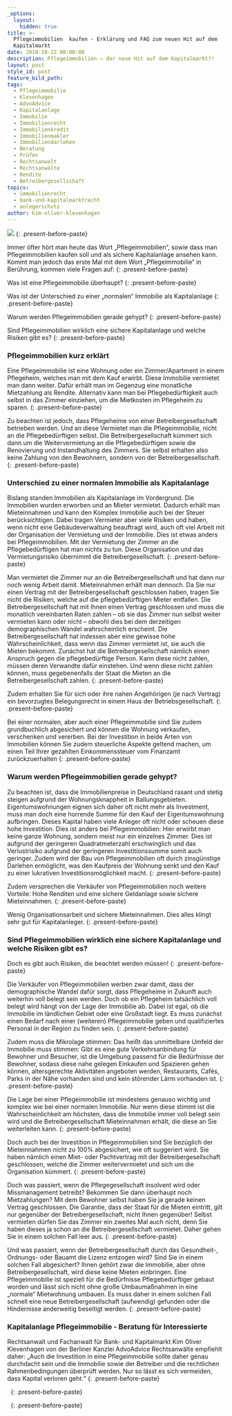 ```yaml
---
_options:
  layout:
    hidden: true
title: >-
  Pflegeimmobilien  kaufen - Erklärung und FAQ zum neuen Hit auf dem
  Kapitalmarkt
date: 2018-10-22 00:00:00
description: Pflegeimmobilien – der neue Hit auf dem Kapitalmarkt?!
layout: post
style_id: post
feature_bild_path:
tags:
  - Pflegeimmobilie
  - Klevenhagen
  - AdvoAdvice
  - Kapitalanlage
  - Immobilie
  - Immobilienrecht
  - Immobilienkredit
  - Immobilienmakler
  - Immobiliendarlehen
  - Beratung
  - Prüfen
  - Rechtsanwalt
  - Rechtsanwälte
  - Rendite
  - Betreibergesellschaft
topics:
  - immobilienrecht
  - bank-und-kapitalmarktrecht
  - anlegerschutz
author: kim-oliver-klevenhagen
---
```


![](/uploads/advoadvice-01-59-von-80.jpg)
{: .present-before-paste}

Immer öfter hört man heute das Wort „Pflegeimmobilien“, sowie dass man Pflegeimmobilien kaufen soll und als sichere Kapitalanlage ansehen kann. Kommt man jedoch das erste Mal mit dem Wort „Pflegeimmobilie“ in Berührung, kommen viele Fragen auf:
{: .present-before-paste}

Was ist eine Pflegeimmobilie überhaupt?
{: .present-before-paste}

Was ist der Unterschied zu einer „normalen“ Immobilie als Kapitalanlage
{: .present-before-paste}

Warum werden Pflegeimmobilien gerade gehypt?
{: .present-before-paste}

Sind Pflegeimmobilien wirklich eine sichere Kapitalanlage und welche Risiken gibt es?
{: .present-before-paste}

### Pflegeimmobilien kurz erklärt

Eine Pflegeimmobilie ist eine Wohnung oder ein Zimmer/Apartment in einem Pflegeheim, welches man mit dem Kauf erwirbt. Diese Immobilie vermietet man dann weiter. Dafür erhält man im Gegenzug eine monatliche Mietzahlung als Rendite. Alternativ kann man bei Pflegebedürftigkeit auch selbst in das Zimmer einziehen, um die Mietkosten im Pflegeheim zu sparen.
{: .present-before-paste}

Zu beachten ist jedoch, dass Pflegeheime von einer Betreibergesellschaft betrieben werden. Und an diese Vermietet man die Pflegeimmobilie, nicht an die Pflegebedürftigen selbst. Die Betreibergesellschaft kümmert sich dann um die Weitervermietung an die Pflegebedürftigen sowie die Renovierung und Instandhaltung des Zimmers. Sie selbst erhalten also keine Zahlung von den Bewohnern, sondern von der Betreibergesellschaft.
{: .present-before-paste}

### Unterschied zu einer normalen Immobilie als Kapitalanlage

Bislang standen Immobilien als Kapitalanlage im Vordergrund. Die Immobilien wurden erworben und an Mieter vermietet. Dadurch erhält man Mieteinnahmen und kann den Komplex Immobilie auch bei der Steuer berücksichtigen. Dabei tragen Vermieter aber viele Risiken und haben, wenn nicht eine Gebäudeverwaltung beauftragt wird, auch oft viel Arbeit mit der Organisation der Vermietung und der Immobilie. Dies ist etwas anders bei Pflegeimmobilien. Mit der Vermietung der Zimmer an die Pflegebedürftigen hat man nichts zu tun. Diese Organisation und das Vermietungsrisiko übernimmt die Betreibergesellschaft.
{: .present-before-paste}

Man vermietet die Zimmer nur an die Betreibergesellschaft und hat dann nur noch wenig Arbeit damit. Mieteinnahmen erhält man dennoch. Da Sie nur einen Vertrag mit der Betreibergesellschaft geschlossen haben, tragen Sie nicht die Risiken, welche auf die pflegebedürftigen Mieter entfallen. Die Betreibergesellschaft hat mit Ihnen einen Vertrag geschlossen und muss die monatlich vereinbarten Raten zahlen – ob sie das Zimmer nun selbst weiter vermieten kann oder nicht – obwohl dies bei dem derzeitigen demographischen Wandel wahrscheinlich erscheint. Die Betreibergesellschaft hat indessen aber eine gewisse hohe Wahrscheinlichkeit, dass wenn das Zimmer vermietet ist, sie auch die Mieten bekommt. Zunächst hat die Betreibergesellschaft nämlich einen Anspruch gegen die pflegebedürftige Person. Kann diese nicht zahlen, müssen deren Verwandte dafür einstehen. Und wenn diese nicht zahlen können, muss gegebenenfalls der Staat die Mieten an die Betreibergesellschaft zahlen.
{: .present-before-paste}

Zudem erhalten Sie für sich oder ihre nahen Angehörigen (je nach Vertrag) ein bevorzugtes Belegungsrecht in einem Haus der Betriebsgesellschaft.
{: .present-before-paste}

Bei einer normalen, aber auch einer Pflegeimmobilie sind Sie zudem grundbuchlich abgesichert und können die Wohnung verkaufen, verschenken und vererben. Bei der Investition in beide Arten von  Immobilien können Sie zudem steuerliche Aspekte geltend machen, um einen Teil Ihrer gezahlten Einkommenssteuer vom Finanzamt zurückzuerhalten
{: .present-before-paste}

### Warum werden Pflegeimmobilien gerade gehypt?

Zu beachten ist, dass die Immobilienpreise in Deutschland rasant und stetig steigen aufgrund der Wohnungsknappheit in Ballungsgebieten. Eigentumswohnungen eignen sich daher oft nicht mehr als Investment, muss man doch eine horrende Summe für den Kauf der Eigentumswohnung aufbringen. Dieses Kapital haben viele Anleger oft nicht oder scheuen diese hohe Investition. Dies ist anders bei Pflegeimmobilien: Hier erwirbt man keine ganze Wohnung, sondern meist nur ein einzelnes Zimmer. Dies ist aufgrund der geringeren Quadratmeterzahl erschwinglich und das Verlustrisiko aufgrund der geringeren Investitionssumme somit auch geringer. Zudem wird der Bau von Pflegeimmobilien oft durch zinsgünstige Darlehen ermöglicht, was den Kaufpreis der Wohnung senkt und den Kauf zu einer lukrativen Investitionsmöglichkeit macht.
{: .present-before-paste}

Zudem versprechen die Verkäufer von Pflegeimmobilien noch weitere Vorteile: Hohe Renditen und eine sichere Geldanlage sowie sichere Mieteinnahmen.
{: .present-before-paste}

Wenig Organisationsarbeit und sichere Mieteinnahmen. Dies alles klingt sehr gut für Kapitalanleger.
{: .present-before-paste}

### Sind Pflegeimmobilien wirklich eine sichere Kapitalanlage und welche Risiken gibt es?

Doch es gibt auch Risiken, die beachtet werden müssen!
{: .present-before-paste}

Die Verkäufer von Pflegeimmobilien werben zwar damit, dass der demographische Wandel dafür sorgt, dass Pflegeheime in Zukunft auch weiterhin voll belegt sein werden. Doch ob ein Pflegeheim tatsächlich voll belegt wird hängt von der Lage der Immobilie ab. Dabei ist egal, ob die Immobilie im ländlichen Gebiet oder eine Großstadt liegt. Es muss zunächst einen Bedarf nach einer (weiteren) Pflegeimmobilie geben und qualifiziertes Personal in der Region zu finden sein.
{: .present-before-paste}

Zudem muss die Mikrolage stimmen: Das heißt das unmittelbare Umfeld der Immobilie muss stimmen: Gibt es eine gute Verkehrsanbindung für Bewohner und Besucher, ist die Umgebung passend für die Bedürfnisse der Bewohner, sodass diese nahe gelegen Einkaufen und Spazieren gehen können, altersgerechte Aktivitäten angeboten werden, Restaurants, Cafés, Parks in der Nähe vorhanden sind und kein störender Lärm vorhanden ist.
{: .present-before-paste}

Die Lage bei einer Pflegeimmobilie ist mindestens genauso wichtig und komplex wie bei einer normalen Immobilie. Nur wenn diese stimmt ist die Wahrscheinlichkeit am höchsten, dass die Immobilie immer voll belegt sein wird und die Betreibergesellschaft Mieteinnahmen erhält, die diese an Sie weiterleiten kann.
{: .present-before-paste}

Doch auch bei der Investition in Pflegeimmobilien sind Sie bezüglich der Mieteinnahmen nicht zu 100% abgesichert, wie oft suggeriert wird. Sie haben nämlich einen Miet- oder Pachtvertrag mit der Betreibergesellschaft geschlossen, welche die Zimmer weitervermietet und sich um die Organisation kümmert.
{: .present-before-paste}

Doch was passiert, wenn die Pflegegesellschaft insolvent wird oder Missmanagement betreibt? Bekommen Sie dann überhaupt noch Mietzahlungen? Mit dem Bewohner selbst haben Sie ja gerade keinen Vertrag geschlossen. Die Garantie, dass der Staat für die Mieten eintritt, gilt nur gegenüber der Betreibergesellschaft, nicht Ihnen gegenüber! Selbst vermieten dürfen Sie das Zimmer ein zweites Mal auch nicht, denn Sie haben dieses ja schon an die Betreibergesellschaft vermietet. Daher gehen Sie in einem solchen Fall leer aus.
{: .present-before-paste}

Und was passiert, wenn der Betreibergesellschaft durch das Gesundheit-, Ordnungs- oder Bauamt die Lizenz entzogen wird? Sind Sie in einem solchen Fall abgesichert? Ihnen gehört zwar die Immobilie, aber ohne Betreibergesellschaft, wird diese keine Mieten einbringen. Eine Pflegeimmobilie ist speziell für die Bedürfnisse Pflegebedürftiger gebaut worden und lässt sich nicht ohne große Umbaumaßnahmen in eine „normale“ Mietwohnung umbauen. Es muss daher in einem solchen Fall schnell eine neue Betreibergesellschaft (aufwendig) gefunden oder die Hindernisse anderweitig beseitigt werden.
{: .present-before-paste}

### Kapitalanlage Pflegeimmobilie - Beratung für Interessierte

Rechtsanwalt und Fachanwalt für Bank- und Kapitalmarkt Kim Oliver Klevenhagen von der Berliner Kanzlei AdvoAdvice Rechtsanwälte empfiehlt daher: „Auch die Investition in eine Pflegeimmobilie sollte daher genau durchdacht sein und die Immobilie sowie der Betreiber und die rechtlichen Rahmenbedingungen überprüft werden. Nur so lässt es sich vermeiden, dass Kapital verloren geht.“
{: .present-before-paste}

 
{: .present-before-paste}

 
{: .present-before-paste}